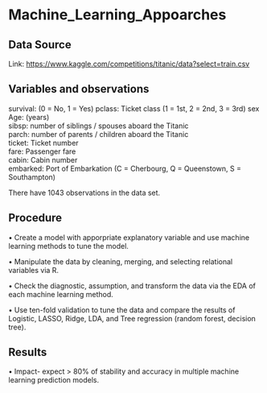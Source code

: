# Machine_Learning_Appoarches

## Data Source
Link: https://www.kaggle.com/competitions/titanic/data?select=train.csv

## Variables and observations
survival:	(0 = No, 1 = Yes)
pclass:	Ticket class	(1 = 1st, 2 = 2nd, 3 = 3rd)
sex	
Age: (years)	
sibsp: number of siblings / spouses aboard the Titanic	
parch: number of parents / children aboard the Titanic	
ticket:	Ticket number	
fare:	Passenger fare	
cabin:	Cabin number	
embarked:	Port of Embarkation	(C = Cherbourg, Q = Queenstown, S = Southampton)

There have 1043 observations in the data set.

## Procedure
•	Create a model with apporpriate explanatory variable and use machine learning methods to tune the model.

•	Manipulate the data by cleaning, merging, and selecting relational variables via R.

•	Check the diagnostic, assumption, and transform the data via the EDA of each machine learning method.

•	Use ten-fold validation to tune the data and compare the results of Logistic, LASSO, Ridge, LDA, and Tree regression (random forest, decision tree). 

## Results
•	Impact- expect > 80% of stability and accuracy in multiple machine learning prediction models.
